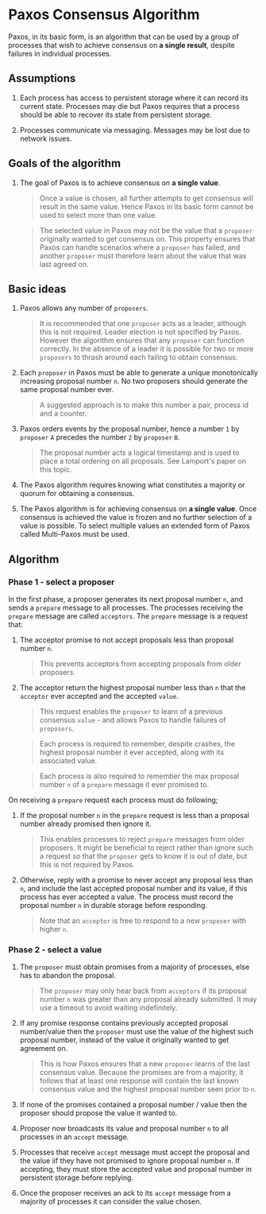 # Paxos Consensus Algorithm

Paxos, in its basic form, is an algorithm that can be used by a group of processes that wish to achieve consensus on **a single result**, despite failures
in individual processes. 

## Assumptions

1. Each process has access to persistent storage where it can record its current state. Processes may die but Paxos requires 
   that a process should be able to recover its state from persistent storage.
   
2. Processes communicate via messaging. Messages may be lost due to network issues.

## Goals of the algorithm

1. The goal of Paxos is to achieve consensus on **a single value**. 

   > Once a value is chosen, all further attempts to get consensus will result in the same value. Hence Paxos in its basic form 
     cannot be used to select more than one value. 

   > The selected value in Paxos may not be the value that a `proposer` originally wanted to get consensus on. This property 
     ensures that Paxos can handle scenarios where a `proposer` has failed, and another `proposer` must therefore learn about 
     the value that was last agreed on.

## Basic ideas

1. Paxos allows any number of `proposers`. 

   > It is recommended that one `proposer` acts as a leader, although this is not required. Leader election is not specified by Paxos. 
     However the algorithm ensures that any `proposer` can function correctly. In the absence of a leader it is
     possible for two or more `proposers` to thrash around each failing to obtain consensus.

2. Each `proposer` in Paxos must be able to generate a unique monotonically increasing proposal number `n`. No two proposers should
   generate the same proposal number ever. 
    
   > A suggested approach is to make this number a pair, process id and a counter.
   
3. Paxos orders events by the proposal number, hence a number `1` by `proposer` `A` precedes the number `2` by `proposer` `B`. 

   > The proposal number acts a logical timestamp and is used to place a total ordering on all proposals. See Lamport's paper on this 
     topic.
   
4. The Paxos algorithm requires knowing what constitutes a majority or quorum for obtaining a consensus.

5. The Paxos algorithm is for achieving consensus on **a single value**. Once consensus is achieved the value is frozen and no further
   selection of a value is possible. To select multiple values an extended form of Paxos called Multi-Paxos must be used.

## Algorithm

### Phase 1 - select a proposer

In the first phase, a proposer generates its next proposal number `n`, and sends a `prepare` message to all processes. 
The processes receiving the `prepare` message are called `acceptors`. The `prepare` message is a request that:
   
1. The acceptor promise to not accept proposals less than proposal number `n`. 
  
   > This prevents acceptors from accepting proposals from older proposers.
      
2. The acceptor return the highest proposal number less than `n` that the `acceptor` ever accepted and the accepted `value`.
      
   > This request enables the `proposer` to learn of a previous consensus `value` - and allows Paxos to handle failures of `proposers`.
   
   > Each process is required to remember, despite crashes, the highest proposal number it ever accepted, along with its 
     associated value.
   
   > Each process is also required to remember the max proposal number `n` of a `prepare` message it ever promised to.
   
On receiving a `prepare` request each process must do following;
   
1. If the proposal number `n` in the `prepare` request is less than a proposal number already promised then ignore it. 
      
   > This enables processes to reject `prepare` messages from older proposers. It might be beneficial to reject rather than
     ignore such a request so that the `proposer` gets to know it is out of date, but this is not required by Paxos.
      
2. Otherwise, reply with a promise to never accept any proposal less than `n`, and include the last accepted proposal
   number and its value, if this process has ever accepted a value. The process must record the proposal number `n`
   in durable storage before responding.
      
   > Note that an `acceptor` is free to respond to a new `proposer` with higher `n`.
      
### Phase 2 - select a value

1. The `proposer` must obtain promises from a majority of processes, else has to abandon the proposal. 
   
   > The `proposer` may only hear back from `acceptors` if its proposal number `n` was greater than any proposal 
     already submitted. It may use a timeout to avoid waiting indefinitely.
   
2. If any promise response contains previously accepted proposal number/value then the `proposer` must use the 
   value of the highest such proposal number, instead of the value it originally wanted to get agreement on. 
      
   > This is how Paxos ensures that a new `proposer` learns of the last consensus value. Because the promises
     are from a majority, it follows that at least one response will contain the last known consensus value and the
     highest proposal number seen prior to `n`.
      
3. If none of the promises contained a proposal number / value then the proposer should propose the value it wanted
   to. 

4. Proposer now broadcasts its value and proposal number `n` to all processes in an `accept` message.
   
5. Processes that receive `accept` message must accept the proposal and the value iif they have not promised to 
   ignore proposal number `n`. If accepting, they must store the accepted value and proposal number in persistent 
   storage before replying.
      
6. Once the proposer receives an ack to its `accept` message from a majority of processes it can consider the value 
   chosen.
      

